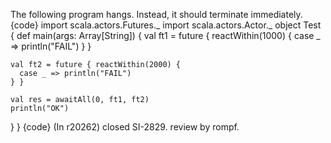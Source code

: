 The following program hangs. Instead, it should terminate immediately.
{code}
import scala.actors.Futures._
import scala.actors.Actor._
object Test {
  def main(args: Array[String]) {
    val ft1 = future { reactWithin(1000) {
      case _ => println("FAIL")
    } }

    val ft2 = future { reactWithin(2000) {
      case _ => println("FAIL")
    } }

    val res = awaitAll(0, ft1, ft2)
    println("OK")
  }
}
{code}
(In r20262) closed SI-2829. review by rompf.
